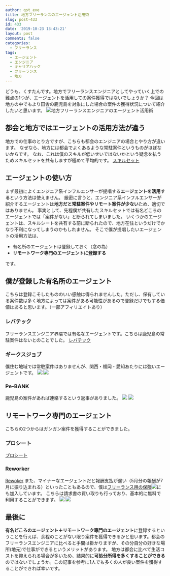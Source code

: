 ```yaml
---
author: qst_exe
title: 地方フリーランスのエージェント活用術
slug: post-433
id: 433
date: '2019-10-23 13:43:21'
layout: post
comments: false
categories:
  - フリーランス
tags:
  - エージェント
  - エンジニア
  - キャリアハック
  - フリーランス
  - 地方
---
```


どうも、くすたんです。地方でフリーランスエンジニアとしてやっていく上での難点の1つが、エージェントを活用しての案件獲得ではないでしょうか？ 今回は地方の中でもより田舎の鹿児島を対象にした場合の案件の獲得状況について紹介したいと思います。 ![地方フリーランスエンジニアのエージェント活用術](https://blog.hhg-exe.jp/wp-content/uploads/2019/12/3f0d924c-freelance_agent-1024x768.jpg)

## 都会と地方ではエージェントの活用方法が違う

地方での仕事のとり方ですが、こちらも都会のエンジニアの場合とやり方が違います。 なぜなら、地方には都会でよくあるような<span class="pinkline">常駐案件というものがほぼない</span>からです。 なお、これは僕のスキルが低いせいではないかという疑念を払うためスキルセットを共有しますが<span class="pinkline">極めて平均的</span>です。 [スキルセット](https://github.com/ntask19/Curriculum-Vitae-template)

## エージェントの使い方

まず最初によく<span class="pinkline">エンジニア系インフルエンサーが提唱する<span style="font-weight: bold;">エージェントを活用する</span>という方法は使えません</span>。 厳密に言うと、エンジニア系インフルエンサーが紹介するエージェントは<span class="pinkline" style="font-weight: bold;">地方だと常駐案件やリモート案件が少ない</span>ため、適切ではありません。 事実として、先程僕が共有したスキルセットでは有名どころのエージェントでは「案件がない」と断られてしまいました。 いくつかのエージェントは、スキルシートを共有する前に断られたので、地方在住というだけでかなり不利になってしまうのかもしれません。 そこで僕が提唱したいエージェントの活用方法は、

*   有名所のエージェントは登録しておく（念の為）
*   <span class="pinkline" style="font-weight: bold;">リモートワーク専門のエージェントに登録する</span>

です。

## 僕が登録した有名所のエージェント

こちらは登録こそしたもののいい感触は得られませんした。ただし、保有している案件数は多く地方によっては案件がある可能性があるので登録だけでもする価値はあると思います。（一部アフィリエイトあり）

### レバテック

フリーランスエンジニア界隈では有名なエージェントです。こちらは鹿児島の常駐案件はないとのことでした。 [レバテック](https://levtech.jp/)

### ギークスジョブ

僕住む地域では常駐案件はありませんが、関西・福岡・愛知あたりには強いエージェントです。 [![](https://www25.a8.net/svt/bgt?aid=190720171141&wid=001&eno=01&mid=s00000012501001005000&mc=1)](https://px.a8.net/svt/ejp?a8mat=35JSMJ+2BY52Q+2OGI+5ZEMP) ![](https://www19.a8.net/0.gif?a8mat=35JSMJ+2BY52Q+2OGI+5ZEMP)

### Pe-BANK

鹿児島の案件があれば連絡するという返事がありました。 [![](https://www22.a8.net/svt/bgt?aid=190720174394&wid=001&eno=01&mid=s00000017703001007000&mc=1)](https://px.a8.net/svt/ejp?a8mat=35JSMM+6IKT4I+3SLI+5ZU29) ![](https://www14.a8.net/0.gif?a8mat=35JSMM+6IKT4I+3SLI+5ZU29)

## リモートワーク専門のエージェント

こちらの2つからはガンガン案件を獲得することができました。

### プロシート

[プロシート](https://prosheet.jp/)

### Reworker

[Rewoker](https://www.reworker.jp/) また、マイナーなエージェントだと報酬支払が遅い（5月分の報酬が7月に振り込まれる）といったこともあるので、僕は[フリーランス用の保険](https://px.a8.net/svt/ejp?a8mat=35JSMM+5U61BM+47L8+61Z82)![](https://www18.a8.net/0.gif?a8mat=35JSMM+5U61BM+47L8+61Z82)にも加入しています。 こちらは請求書の買い取りも行っており、基本的に無料で利用することができます。 [ ![](https://www20.a8.net/svt/bgt?aid=190720174353&wid=001&eno=01&mid=s00000019646001011000&mc=1)](https://px.a8.net/svt/ejp?a8mat=35JSMM+5U61BM+47L8+60OXD) ![](https://www11.a8.net/0.gif?a8mat=35JSMM+5U61BM+47L8+60OXD)

## 最後に

<span class="pinkline" style="font-weight: bold;">有名どころのエージェント＋リモートワーク專門のエージェント</span>に登録するということを行えば、余程のことがない限り案件を獲得できるかと思います。<span class="pinkline">都会のフリーランスエンジニアに比べると手間は掛かります</span>が、その分<span class="pinkline">自分の好きな場所(地元)で仕事ができる</span>というメリットがあります。 地方は都会に比べて生活コストを抑えられる場合が多いため、結果的に<span class="pinkline" style="font-weight: bold;">可処分所得を多くすることができる</span>のではないでしょうか。この記事を参考に1人でも多くの人が良い案件を獲得することができれば幸いです。
